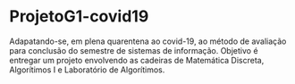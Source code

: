 # ProjetoG1-covid19
Adapatando-se, em plena quarentena ao covid-19, ao método de avaliação para conclusão do semestre de sistemas de informação. Objetivo é entregar um projeto envolvendo as cadeiras de Matemática Discreta, Algorítimos I e Laboratório de Algorítimos. 
